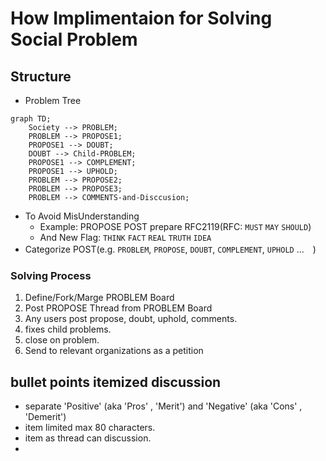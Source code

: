 # How Implimentaion for Solving Social Problem

## Structure

- Problem Tree

```mermaid
graph TD;
    Society --> PROBLEM;
    PROBLEM --> PROPOSE1;
    PROPOSE1 --> DOUBT;
    DOUBT --> Child-PROBLEM;
    PROPOSE1 --> COMPLEMENT;
    PROPOSE1 --> UPHOLD;
    PROBLEM --> PROPOSE2;
    PROBLEM --> PROPOSE3;
    PROBLEM --> COMMENTS-and-Disccusion;
```


- To Avoid MisUnderstanding
  - Example: PROPOSE POST prepare RFC2119(RFC: `MUST` `MAY` `SHOULD`)
  - And New Flag: `THINK` `FACT` `REAL` `TRUTH` `IDEA`
- Categorize POST(e.g. `PROBLEM`, `PROPOSE`, `DOUBT`, `COMPLEMENT`, `UPHOLD` ...　)


### Solving Process

1. Define/Fork/Marge PROBLEM Board
2. Post PROPOSE Thread from PROBLEM Board
3. Any users post propose, doubt, uphold, comments.
4. fixes child problems.
5. close on problem.
6. Send to relevant organizations as a petition

## bullet points itemized discussion

- separate 'Positive' (aka 'Pros' , 'Merit') and 'Negative' (aka 'Cons' , 'Demerit')
- item limited max 80 characters.
- item as thread can discussion.
-
